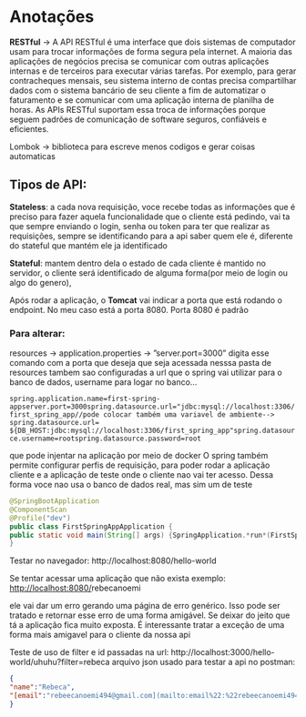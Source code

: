 # Anotações

**RESTful** → A API RESTful é uma interface que dois sistemas de computador usam para trocar informações de forma segura pela internet. A maioria das aplicações de negócios precisa se comunicar com outras aplicações internas e de terceiros para executar várias tarefas. Por exemplo, para gerar contracheques mensais, seu sistema interno de contas precisa compartilhar dados com o sistema bancário de seu cliente a fim de automatizar o faturamento e se comunicar com uma aplicação interna de planilha de horas. As APIs RESTful suportam essa troca de informações porque seguem padrões de comunicação de software seguros, confiáveis e eficientes.

Lombok → biblioteca para escreve menos codigos e gerar coisas automaticas

## Tipos de API:

**Stateless**: a cada nova requisição, voce recebe todas as informações que é preciso para fazer aquela funcionalidade que o cliente está pedindo, vai ta que sempre enviando o login, senha ou token para ter que realizar as requisições, sempre se identificando para a api saber quem ele é, diferente do stateful que mantém ele ja identificado

**Stateful**: mantem dentro dela o estado de cada cliente é mantido  no servidor, o cliente será identificado de alguma forma(por meio de login ou algo do genero), 

Após rodar a aplicação, o **Tomcat** vai indicar a porta que está rodando o endpoint. No meu caso está a porta 8080.
Porta 8080 é padrão

### Para alterar:
resources → application.properties → ”server.port=3000” digita esse comando com a porta que deseja que seja acessada
nesssa pasta de resources tambem sao configuradas a url que o spring vai utilizar para o banco de dados, username para logar no banco…

`spring.application.name=first-spring-appserver.port=3000spring.datasource.url="jdbc:mysql://localhost:3306/first_spring_app//pode colocar também uma variavel de ambiente-->  spring.datasource.url= ${DB_HOST:jdbc:mysql://localhost:3306/first_spring_app"spring.datasource.username=rootspring.datasource.password=root`

que pode injentar na aplicação por meio de docker
O spring também permite configurar perfis de requisição, para poder rodar a aplicação cliente e a aplicação de teste onde o cliente nao vai ter acesso.
Dessa forma voce nao usa  o banco de dados real, mas sim um de teste

``` java
@SpringBootApplication
@ComponentScan 
@Profile("dev")
public class FirstSpringAppApplication {  
public static void main(String[] args) {SpringApplication.*run*(FirstSpringAppApplication.class, args);}
}
```
Testar no navegador:
http://localhost:8080/hello-world

Se tentar acessar uma aplicação que não exista exemplo: [http://localhost:8080/](http://localhost:8080/hello-world)rebecanoemi

ele vai dar um erro gerando uma página de erro genérico. Isso pode ser tratado e retornar esse erro de uma forma amigável. Se deixar do jeito que tá a aplicação fica muito exposta. É interessante tratar a exceção de uma forma mais amigavel para o cliente da nossa api

Teste de uso de filter e id passadas na url: http://localhost:3000/hello-world/uhuhu?filter=rebeca
arquivo json usado para testar a api no postman: 
``` JSON
{ 
"name":"Rebeca",
"[email":"rebeecanoemi494@gmail.com](mailto:email%22:%22rebeecanoemi494@gmail.com)"
}
```
